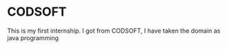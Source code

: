 # CODSOFT
This is my first internship. I got from CODSOFT,  I have taken the domain as java programming 
